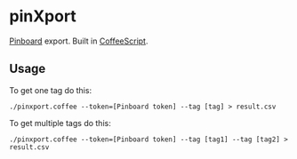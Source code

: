 # pinXport

[Pinboard](http://pinboard.in/) export. Built in [CoffeeScript](http://coffeescript.org/).

## Usage

To get one tag do this:

	./pinxport.coffee --token=[Pinboard token] --tag [tag] > result.csv

To get multiple tags do this:

	./pinxport.coffee --token=[Pinboard token] --tag [tag1] --tag [tag2] > result.csv
